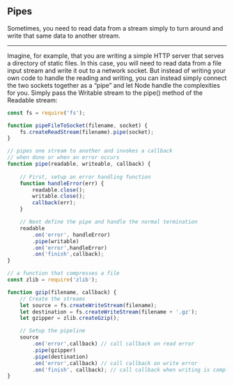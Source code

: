 ## Pipes

Sometimes, you need to read data from a stream simply to turn around and write that same data to another stream.

-----

Imagine, for example, that you are writing a simple HTTP server that serves a directory of static files. In this case, you will need to read data from a file input stream and write it out to a network socket. But instead of writing your own code to handle the reading and writing, you can instead simply connect the two sockets together as a “pipe” and let Node handle the complexities for you. Simply pass the Writable stream to the pipe() method of the Readable stream:

```javascript
const fs = require('fs');

function pipeFileToSocket(filename, socket) {
    fs.createReadStream(filename).pipe(socket);
}

// pipes one stream to another and invokes a callback
// when done or when an error occurs
function pipe(readable, writeable, callback) {
    
    // First, setup an error handling function
    function handleError(err) {
        readable.close();
        writable.close();
        callback(err);
    }

    // Next define the pipe and handle the normal termination
    readable
        .on('error', handleError)
        .pipe(writable)
        .on('error',handleError)
        .on('finish',callback);
}

// a function that compresses a file
const zlib = require('zlib');

function gzip(filename, callback) {
    // Create the streams
    let source = fs.createWriteStream(filename);
    let destination = fs.createWriteStream(filename + '.gz');
    let gzipper = zlib.createGzip();

    // Setup the pipeline
    source
        .on('error',callback) // call callback on read error
        .pipe(gzipper)
        .pipe(destination)
        .on('error',callback) // call callback on write error
        .on('finish', callback); // call callback when writing is complete
}
```